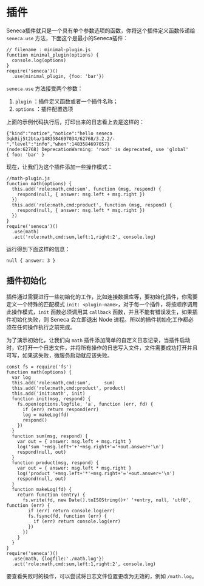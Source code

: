 # 插件

Seneca插件就只是一个具有单个参数选项的函数，你将这个插件定义函数传递给 `seneca.use` 方法，下面这个是最小的Seneca插件：

    // filename : minimal-plugin.js
    function minimal_plugin(options) {
      console.log(options)
    }
    require('seneca')()
      .use(minimal_plugin, {foo: 'bar'})

`seneca.use` 方法接受两个参数：

1. `plugin` ：插件定义函数或者一个插件名称；
2. `options` ：插件配置选项

上面的示例代码执行后，打印出来的日志看上去是这样的：

    {"kind":"notice","notice":"hello seneca 3qk0ij5t2bta/1483584697034/62768/3.2.2/-","level":"info","when":1483584697057}
    (node:62768) DeprecationWarning: 'root' is deprecated, use 'global'
    { foo: 'bar' }


现在，让我们为这个插件添加一些操作模式：

    //math-plugin.js
    function math(options) {
      this.add('role:math,cmd:sum', function (msg, respond) {
        respond(null, { answer: msg.left + msg.right })
      })
      this.add('role:math,cmd:product', function (msg, respond) {
        respond(null, { answer: msg.left * msg.right })
      })
    }
    require('seneca')()
      .use(math)
      .act('role:math,cmd:sum,left:1,right:2', console.log)


运行得到下面这样的信息：

    null { answer: 3 }


## 插件初始化

插件通过需要进行一些初始化的工作，比如连接数据库等，要初始化插件，你需要定义一个特殊的匹配模式 `init: <plugin-name>`，对于每一个插件，将按顺序调用此操作模式，`init` 函数必须调用其 `callback` 函数，并且不能有错误发生，如果插件初始化失败，则 Seneca 会立即退出 Node 进程。所以的插件初始化工作都必须在任何操作执行之前完成。

为了演示初始化，让我们向 `math` 插件添加简单的自定义日志记录，当插件启动时，它打开一个日志文件，并将所有操作的日志写入文件，文件需要成功打开并且可写，如果这失败，微服务启动就应该失败。


    const fs = require('fs')
    function math(options) {
      var log
      this.add('role:math,cmd:sum',     sum)
      this.add('role:math,cmd:product', product)
      this.add('init:math', init)
      function init(msg, respond) {
        fs.open(options.logfile, 'a', function (err, fd) {
          if (err) return respond(err)
          log = makeLog(fd)
          respond()
        })
      }
      function sum(msg, respond) {
        var out = { answer: msg.left + msg.right }
        log('sum '+msg.left+'+'+msg.right+'='+out.answer+'\n')
        respond(null, out)
      }
      function product(msg, respond) {
        var out = { answer: msg.left * msg.right }
        log('product '+msg.left+'*'+msg.right+'='+out.answer+'\n')
        respond(null, out)
      }
      function makeLog(fd) {
        return function (entry) {
          fs.write(fd, new Date().toISOString()+' '+entry, null, 'utf8', function (err) {
            if (err) return console.log(err)
            fs.fsync(fd, function (err) {
              if (err) return console.log(err)
            })
          })
        }
      }
    }
    require('seneca')()
      .use(math, {logfile:'./math.log'})
      .act('role:math,cmd:sum,left:1,right:2', console.log)

要查看失败时的操作，可以尝试将日志文件位置更改为无效的，例如 `/math.log`。